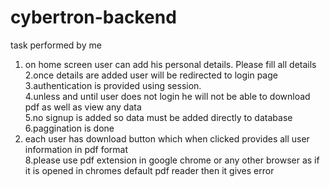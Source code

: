 # cybertron-backend
task performed by me<br/>
1. on home screen user can add his personal details. Please fill all details <br/>
2.once details are added user will be redirected to login page<br/>
3.authentication is provided using session.<br/>
4.unless and until user does not login he will not be able to download pdf as well as view any data<br/>
5.no signup is added so data must be added directly to database<br/>
6.paggination is done<br/>
7. each user has download button which when clicked provides all user information in pdf format<br/>
8.please use pdf extension in google chrome or any other browser as if it is opened in chromes default pdf reader then it gives error<br/>

